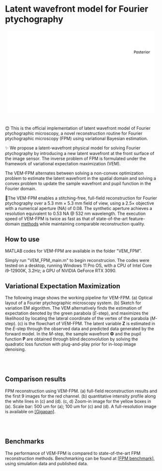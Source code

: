 # Latent wavefront model for Fourier ptychography

<div align="center">
<img src="resources/EM_algo.gif" width = "830" alt="" align=center />
</div><br>

:blush: This is the official implementation of latent wavefront model of Fourier ptychographic microscopy, a novel reconstruction routine for Fourier ptychographic microscopy (FPM) using variational Bayesian estimation. 

:sparkles: We propose a latent-wavefront physical model for solving Fourier ptychography by introducing a new latent wavefront at the front surface of the image sensor. The inverse problem of FPM is formulated under the framework of variational expectation maximization (VEM). 

The VEM-FPM alternates between solving a non-convex optimization problem to estimate the latent wavefront in the spatial domain and solving a convex problem to update the sample wavefront and pupil function in the Fourier domain. 

:mega:The VEM-FPM enables a stitching-free, full-field reconstruction for Fourier ptychography over a 5.3 mm × 5.3 mm field of view, using a $2.5\times$ objective with a numerical aperture (NA) of 0.08. The synthetic aperture achieves a resolution equivalent to 0.53 NA @ 532 nm wavelength. The execution speed of VEM-FPM is twice as fast as that of state-of-the-art feature-domain [methods](https://opg.optica.org/optica/fulltext.cfm?uri=optica-11-5-634&id=549881) while maintaining comparable reconstruction quality.

## How to use
MATLAB codes for VEM-FPM are available in the folder "VEM_FPM". 

Simply run "VEM_FPM_main.m" to begin reconstrucion. The codes were tested on a desktop, running Windows 11 Pro OS, with a CPU of Intel Core i9-12900K, 3.2Hz; a GPU of NVIDIA GeForce RTX 3090.

## Variational Expectation Maximization
The following image shows the working pipeline for VEM-FPM. (a) Optical layout of a Fourier ptychographic microscopy system. (b) Sketch for variation EM algorithm. The VEM alternatively finds the estimation of expectation denoted by the green parabola ($E$-step), and maximizes the likelihood by locating the lateral coordinate of the vertex of the parabola ($M$-step). (c) is the flowchart of VEM-FPM. The latent variable $\mathbf{Z}$ is estimated in the $E$-step through the observed data and predicted data generated by the forward model. In the $M$-step, the sample wavefront $\mathbf{\Phi}$ and the pupil function $\mathbf{P}$ are obtained through blind deconvolution by solving the quadratic loss function with plug-and-play prior for in-loop image denoising. 
<div align="center">
<img src="resources/layout.png" width = "760" alt="" align=center />
</div><br>

## Comparison results
FPM reconstruction using VEM-FPM. (a) full-field reconstruction results and the first 9 images for the red channel. (b) quantitative intensity profile along the white lines in (c) and (d). (c, d) Zoom-in image for the yellow boxes in (a). Scale bar: 500 um for (a); 100 um for (c) and (d). A full-resolution image is available on [[Gigapan]](http://gigapan.com/galleries/13891/gigapans/235892).

<div align="center">
<img src="resources/results.jpg" width = "730" alt="" align=center />
</div><br>

## Benchmarks
The performance of VEM-FPM is compared to state-of-the-art FPM reconstruction methods. Benchmarking can be found at [[FPM benchmark]](https://github.com/ShuheZhang-MUMC/FPM_benchmarks), using simulation data and published data. 
